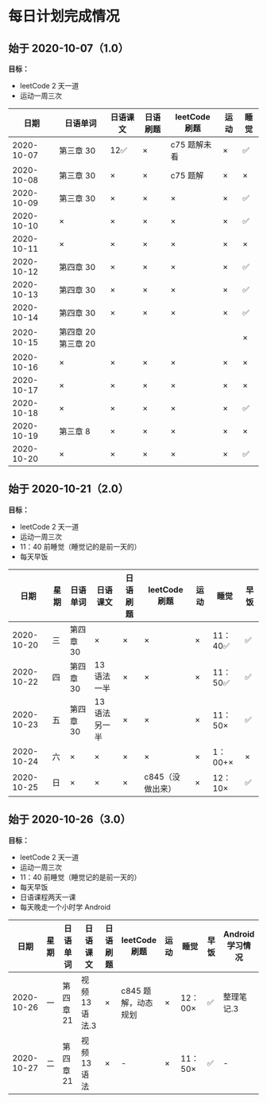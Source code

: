 # 每日计划完成情况

## 始于 2020-10-07（1.0）

**目标：**

- leetCode 2 天一道
- 运动一周三次

| 日期       | 日语单词            | 日语课文 | 日语刷题 | leetCode 刷题 | 运动 | 睡觉 |
| ---------- | ------------------- | -------- | -------- | ------------- | ---- | ---- |
| 2020-10-07 | 第三章 30           | 12✅     | ×        | c75 题解未看  | ×    | ✅   |
| 2020-10-08 | 第三章 30           | ×        | ×        | c75 题解      | ×    | ×    |
| 2020-10-09 | 第三章 30           | ×        | ×        | ×             | ×    | ✅   |
| 2020-10-10 | ×                   | ×        | ×        | ×             | ×    | ✅   |
| 2020-10-11 | ×                   | ×        | ×        | ×             | ×    | ×    |
| 2020-10-12 | 第四章 30           | ×        | ×        | ×             | ×    | ✅   |
| 2020-10-13 | 第四章 30           | ×        | ×        | ×             | ×    | ✅   |
| 2020-10-14 | 第四章 30           | ×        | ×        | ×             | ×    | ✅   |
| 2020-10-15 | 第四章 20 第三章 20 |          |          |               |      | ×    |
| 2020-10-16 | ×                   | ×        | ×        | ×             | ×    | ×    |
| 2020-10-17 | ×                   | ×        | ×        | ×             | ×    | ×    |
| 2020-10-18 | ×                   | ×        | ×        | ×             | ×    | ✅   |
| 2020-10-19 | 第三章 8            | ×        | ×        | ×             | ×    | ×    |
| 2020-10-20 | ×                   | ×        | ×        | ×             | ×    | ✅   |

## 始于 2020-10-21（2.0）

**目标：**

- leetCode 2 天一道
- 运动一周三次
- 11：40 前睡觉（睡觉记的是前一天的）
- 每天早饭

| 日期       | 星期 | 日语单词  | 日语课文      | 日语刷题 | leetCode 刷题    | 运动 | 睡觉     | 早饭 |
| ---------- | ---- | --------- | ------------- | -------- | ---------------- | ---- | -------- | ---- |
| 2020-10-20 | 三   | 第四章 30 | ×             | ×        | ×                | ×    | 11：40✅ | ✅   |
| 2020-10-22 | 四   | 第四章 30 | 13 语法一半   | ×        | ×                | ×    | 11：50✅ | ✅   |
| 2020-10-23 | 五   | 第四章 30 | 13 语法另一半 | ×        | ×                | ×    | 11：50×  | ✅   |
| 2020-10-24 | 六   | ×         | ×             | ×        | ×                | ×    | 1：00+×  | ×    |
| 2020-10-25 | 日   | ×         | ×             | ×        | c845（没做出来） | ×    | 12：10×  | ✅   |

## 始于 2020-10-26（3.0）

**目标：**

- leetCode 2 天一道
- 运动一周三次
- 11：40 前睡觉（睡觉记的是前一天的）
- 每天早饭
- 日语课程两天一课
- 每天晚走一个小时学 Android

| 日期       | 星期 | 日语单词  | 日语课文       | 日语刷题 | leetCode 刷题       | 运动 | 睡觉    | 早饭 | Android 学习情况 |
| ---------- | ---- | --------- | -------------- | -------- | ------------------- | ---- | ------- | ---- | ---------------- |
| 2020-10-26 | 一   | 第四章 21 | 视频 13 语法.3 | ×        | c845 题解，动态规划 | ×    | 12：00× | ✅   | 整理笔记.3       |
| 2020-10-27 | 二   | 第四章 21 | 视频 13 语法   | ×        | -                   | ×    | 11：50× | ✅   | -                |
